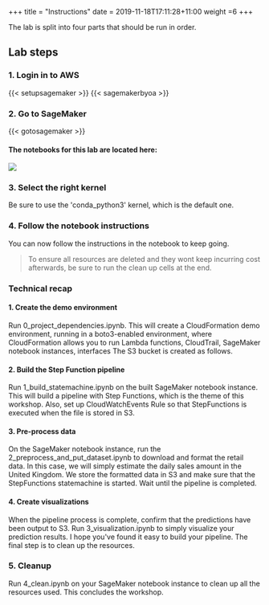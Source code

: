 +++
title = "Instructions"
date = 2019-11-18T17:11:28+11:00
weight =6
+++

The lab is split into four parts that should be run in order.


## Lab steps

### 1. Login in to AWS
{{< setupsagemaker >}}
{{< sagemakerbyoa >}}


### 2. Go to SageMaker

{{< gotosagemaker >}}

#### The notebooks for this lab are located here:
![](/images/module-forecasting/lab3_notebooks.png)


### 3. Select the right kernel
Be sure to use the 'conda_python3' kernel, which is the default one.


### 4. Follow the notebook instructions
You can now follow the instructions in the notebook to keep going.
> To ensure all resources are deleted and they wont keep incurring cost afterwards, be sure to run the clean up cells at the end.


### Technical recap

#### 1. Create the demo environment
Run 0_project_dependencies.ipynb. This will create a CloudFormation demo environment, running in a boto3-enabled environment, where CloudFormation allows you to run Lambda functions, CloudTrail, SageMaker notebook instances, interfaces The S3 bucket is created as follows.


#### 2. Build the Step Function pipeline 
Run 1_build_statemachine.ipynb on the built SageMaker notebook instance.
This will build a pipeline with Step Functions, which is the theme of this workshop. 
Also, set up CloudWatchEvents Rule so that StepFunctions is executed when the file is stored in S3.


#### 3. Pre-process data
On the SageMaker notebook instance, run the 2_preprocess_and_put_dataset.ipynb to download and format the retail data. 
In this case, we will simply estimate the daily sales amount in the United Kingdom. 
We store the formatted data in S3 and make sure that the StepFunctions statemachine is started. 
Wait until the pipeline is completed.


#### 4. Create visualizations
When the pipeline process is complete, confirm that the predictions have been output to S3. 
Run 3_visualization.ipynb to simply visualize your prediction results. 
I hope you've found it easy to build your pipeline. The final step is to clean up the resources.


### 5. Cleanup
Run 4_clean.ipynb on your SageMaker notebook instance to clean up all the resources used. This concludes the workshop.